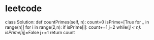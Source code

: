 # leetcode
class Solution:     def countPrimes(self, n):         count=0         isPrime=[True for _ in range(n)]         for i in range(2,n):             if isPrime[i]:                 count+=1                 j=2                 while(i*j &lt; n):                     isPrime[i*j]=False                     j+=1         return count
